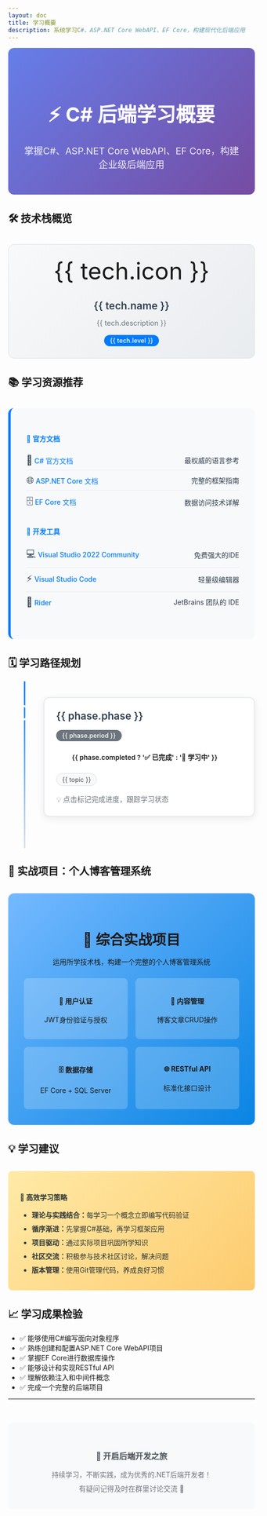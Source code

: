```yaml
---
layout: doc
title: 学习概要
description: 系统学习C#、ASP.NET Core WebAPI、EF Core，构建现代化后端应用
---
```


<script setup>
import { ref } from 'vue'

const learningPhases = ref([
  { 
    phase: 'C# 语言基础', 
    period: '第1-3周', 
    completed: false, 
    color: '#239B56',
    topics: ['语法基础', '面向对象', '集合与泛型', '异步编程', 'LINQ']
  },
  { 
    phase: 'ASP.NET Core WebAPI', 
    period: '第4-6周', 
    completed: false, 
    color: '#3498DB',
    topics: ['RESTful API', '控制器与路由', '中间件', '依赖注入', '身份验证']
  },
  { 
    phase: 'Entity Framework Core', 
    period: '第7-8周', 
    completed: false, 
    color: '#E74C3C',
    topics: ['Code First', '数据模型', 'CRUD操作', '关系映射', '迁移管理']
  },
  { 
    phase: '综合实战项目', 
    period: '第9-10周', 
    completed: false, 
    color: '#8E44AD',
    topics: ['项目架构', 'API设计', '数据库设计', '测试', '部署']
  }
])

const togglePhase = (index) => {
  learningPhases.value[index].completed = !learningPhases.value[index].completed
}

const techStack = ref([
  { name: 'C#', icon: '🔷', description: 'Microsoft 强类型编程语言', level: '基础必学' },
  { name: 'ASP.NET Core', icon: '🌐', description: '跨平台 Web 框架', level: '核心技能' },
  { name: 'EF Core', icon: '🗄️', description: '对象关系映射框架', level: '数据访问' },
  { name: 'SQL', icon: '💾', description: '数据库', level: '数据存储' }
])
</script>

<style scoped>
/* CSS 变量定义 */
:root {
  --hero-bg-start: #667eea;
  --hero-bg-end: #764ba2;
  --hero-text: #ffffff;
  --card-bg: #f8f9fa;
  --card-bg-gradient-start: #f8f9fa;
  --card-bg-gradient-end: #e9ecef;
  --card-border: #dee2e6;
  --card-hover-border: #007bff;
  --text-primary: #2c3e50;
  --text-secondary: #6c757d;
  --text-muted: #6c757d;
  --timeline-bg: #dee2e6;
  --phase-content-bg: #ffffff;
  --phase-content-border: #e9ecef;
  --phase-completed-bg: #d4edda;
  --phase-completed-border: #28a745;
  --topic-tag-bg: #f8f9fa;
  --topic-tag-border: #dee2e6;
  --topic-tag-text: #495057;
  --resources-bg: #f8f9fa;
  --resources-border: #007bff;
  --resource-border: #e9ecef;
  --project-bg-start: #74b9ff;
  --project-bg-end: #0984e3;
  --feature-item-bg: rgba(255,255,255,0.2);
  --tips-bg: #ffeaa7;
  --tips-bg-end: #fdcb6e;
  --tips-text: #2d3436;
  --footer-bg: #f8f9fa;
  --footer-text: #495057;
  --status-pending-bg: #fff3cd;
  --status-pending-text: #856404;
  --status-completed-bg: #d4edda;
  --status-completed-text: #155724;
}

/* 暗黑模式变量 */
.dark {
  --hero-bg-start: #2d3748;
  --hero-bg-end: #4a5568;
  --hero-text: #f7fafc;
  --card-bg: #2d3748;
  --card-bg-gradient-start: #2d3748;
  --card-bg-gradient-end: #4a5568;
  --card-border: #4a5568;
  --card-hover-border: #63b3ed;
  --text-primary: #f7fafc;
  --text-secondary: #a0aec0;
  --text-muted: #718096;
  --timeline-bg: #4a5568;
  --phase-content-bg: #1a202c;
  --phase-content-border: #4a5568;
  --phase-completed-bg: #22543d;
  --phase-completed-border: #38a169;
  --topic-tag-bg: #2d3748;
  --topic-tag-border: #4a5568;
  --topic-tag-text: #e2e8f0;
  --resources-bg: #2d3748;
  --resources-border: #63b3ed;
  --resource-border: #4a5568;
  --project-bg-start: #2b6cb0;
  --project-bg-end: #2c5282;
  --feature-item-bg: rgba(255,255,255,0.1);
  --tips-bg: #744210;
  --tips-bg-end: #975a16;
  --tips-text: #fef5e7;
  --footer-bg: #2d3748;
  --footer-text: #a0aec0;
  --status-pending-bg: #744210;
  --status-pending-text: #fef5e7;
  --status-completed-bg: #22543d;
  --status-completed-text: #c6f6d5;
}

.hero-section {
  background: linear-gradient(135deg, var(--hero-bg-start) 0%, var(--hero-bg-end) 100%);
  color: var(--hero-text);
  padding: 3rem 2rem;
  border-radius: 12px;
  margin-bottom: 2rem;
  text-align: center;
  position: relative;
  overflow: hidden;
}

.hero-section::before {
  content: '';
  position: absolute;
  top: -50%;
  left: -50%;
  width: 200%;
  height: 200%;
  background: url('data:image/svg+xml,<svg xmlns="http://www.w3.org/2000/svg" viewBox="0 0 100 100"><circle cx="50" cy="50" r="2" fill="rgba(255,255,255,0.1)"/></svg>') repeat;
  animation: float 20s linear infinite;
}

@keyframes float {
  0% { transform: translate(-50%, -50%) rotate(0deg); }
  100% { transform: translate(-50%, -50%) rotate(360deg); }
}

.hero-title {
  font-size: 2.5rem;
  margin-bottom: 1rem;
  font-weight: 700;
  position: relative;
  z-index: 1;
}

.hero-subtitle {
  font-size: 1.2rem;
  opacity: 0.9;
  margin-bottom: 0;
  position: relative;
  z-index: 1;
}

.tech-stack-grid {
  display: grid;
  grid-template-columns: repeat(auto-fit, minmax(250px, 1fr));
  gap: 1.5rem;
  margin: 2rem 0;
}

.tech-card {
  background: linear-gradient(135deg, var(--card-bg-gradient-start) 0%, var(--card-bg-gradient-end) 100%);
  border: 1px solid var(--card-border);
  border-radius: 12px;
  padding: 1.5rem;
  text-align: center;
  transition: all 0.3s ease;
  position: relative;
  overflow: hidden;
}

.tech-card::before {
  content: '';
  position: absolute;
  top: 0;
  left: -100%;
  width: 100%;
  height: 100%;
  background: linear-gradient(90deg, transparent, rgba(255,255,255,0.1), transparent);
  transition: left 0.6s ease;
}

.dark .tech-card::before {
  background: linear-gradient(90deg, transparent, rgba(255,255,255,0.05), transparent);
}

.tech-card:hover::before {
  left: 100%;
}

.tech-card:hover {
  transform: translateY(-8px);
  box-shadow: 0 15px 35px rgba(0,0,0,0.15);
  border-color: var(--card-hover-border);
}

.dark .tech-card:hover {
  box-shadow: 0 15px 35px rgba(0,0,0,0.3);
}

.tech-icon {
  font-size: 3rem;
  margin-bottom: 1rem;
  display: block;
}

.tech-name {
  font-size: 1.3rem;
  font-weight: 600;
  margin-bottom: 0.5rem;
  color: var(--text-primary);
}

.tech-description {
  color: var(--text-secondary);
  margin-bottom: 1rem;
  font-size: 0.9rem;
}

.tech-level {
  display: inline-block;
  padding: 0.25rem 0.75rem;
  background: #007bff;
  color: white;
  border-radius: 15px;
  font-size: 0.8rem;
  font-weight: 500;
}

.dark .tech-level {
  background: #63b3ed;
  color: #1a202c;
}

.learning-timeline {
  position: relative;
  padding: 2rem 0;
}

.timeline-connector {
  position: absolute;
  left: 2rem;
  top: 0;
  bottom: 0;
  width: 3px;
  background: linear-gradient(to bottom, #007bff, var(--timeline-bg));
}

.dark .timeline-connector {
  background: linear-gradient(to bottom, #63b3ed, var(--timeline-bg));
}

.phase-item {
  position: relative;
  margin-bottom: 2rem;
  padding-left: 4.5rem;
}

.phase-marker {
  position: absolute;
  left: 0.8rem;
  top: 1rem;
  width: 1.5rem;
  height: 1.5rem;
  border-radius: 50%;
  background: var(--phase-color);
  border: 4px solid var(--phase-content-bg);
  box-shadow: 0 0 0 3px var(--phase-color);
  z-index: 2;
}

.phase-content {
  background: var(--phase-content-bg);
  border: 2px solid var(--phase-content-border);
  border-radius: 12px;
  padding: 1.5rem;
  box-shadow: 0 4px 15px rgba(0,0,0,0.08);
  cursor: pointer;
  transition: all 0.3s ease;
  position: relative;
}

.phase-content:hover {
  box-shadow: 0 8px 25px rgba(0,0,0,0.15);
  transform: translateX(5px);
}

.dark .phase-content:hover {
  box-shadow: 0 8px 25px rgba(0,0,0,0.3);
}

.phase-content.completed {
  background: var(--phase-completed-bg);
  border-color: var(--phase-completed-border);
}

.phase-header {
  display: flex;
  justify-content: space-between;
  align-items: center;
  margin-bottom: 1rem;
  flex-wrap: wrap;
  gap: 1rem;
}

.phase-title {
  font-size: 1.3rem;
  font-weight: 600;
  margin: 0;
  color: var(--text-primary);
}

.phase-period {
  background: var(--text-secondary);
  color: white;
  padding: 0.25rem 0.75rem;
  border-radius: 15px;
  font-size: 0.8rem;
  font-weight: 500;
}

.dark .phase-period {
  background: #4a5568;
  color: #e2e8f0;
}

.phase-status {
  padding: 0.4rem 1rem;
  border-radius: 20px;
  font-size: 0.85rem;
  font-weight: 600;
  margin-left: 1rem;
}

.status-pending {
  background: var(--status-pending-bg);
  color: var(--status-pending-text);
  border: 1px solid var(--status-pending-bg);
}

.status-completed {
  background: var(--status-completed-bg);
  color: var(--status-completed-text);
  border: 1px solid var(--phase-completed-border);
}

.topics-list {
  display: flex;
  flex-wrap: wrap;
  gap: 0.5rem;
  margin-top: 1rem;
}

.topic-tag {
  background: var(--topic-tag-bg);
  border: 1px solid var(--topic-tag-border);
  padding: 0.3rem 0.7rem;
  border-radius: 15px;
  font-size: 0.8rem;
  color: var(--topic-tag-text);
  transition: all 0.2s ease;
}

.topic-tag:hover {
  background: #007bff;
  color: white;
  border-color: #007bff;
}

.dark .topic-tag:hover {
  background: #63b3ed;
  color: #1a202c;
  border-color: #63b3ed;
}

.resources-section {
  background: var(--resources-bg);
  border-radius: 12px;
  padding: 2rem;
  margin: 2rem 0;
  border-left: 5px solid var(--resources-border);
}

.resource-category {
  margin-bottom: 1.5rem;
}

.resource-category h4 {
  color: var(--resources-border);
  margin-bottom: 0.8rem;
  font-weight: 600;
}

.resource-list {
  list-style: none;
  padding: 0;
}

.resource-list li {
  padding: 0.5rem 0;
  border-bottom: 1px solid var(--resource-border);
  display: flex;
  align-items: center;
  justify-content: space-between;
  gap: 0.8rem;
  color: var(--text-primary);
}

.resource-list li:last-child {
  border-bottom: none;
}

.resource-list a {
  color: var(--resources-border);
  text-decoration: none;
  font-weight: 500;
  transition: opacity 0.2s ease;
}

.resource-list a:hover {
  opacity: 0.8;
  text-decoration: underline;
}

.resource-icon {
  font-size: 1.2rem;
}

.project-showcase {
  background: linear-gradient(135deg, var(--project-bg-start) 0%, var(--project-bg-end) 100%);
  padding: 2rem;
  border-radius: 12px;
  margin: 2rem 0;
  text-align: center;
}

.project-title {
  font-size: 1.8rem;
  margin-bottom: 1rem;
  font-weight: 600;
}

.project-features {
  display: grid;
  grid-template-columns: repeat(auto-fit, minmax(200px, 1fr));
  gap: 1rem;
  margin-top: 1.5rem;
}

.feature-item {
  background: var(--feature-item-bg);
  padding: 1rem;
  border-radius: 8px;
  backdrop-filter: blur(10px);
}

.tips-section {
  background: linear-gradient(135deg, var(--tips-bg) 0%, var(--tips-bg-end) 100%);
  padding: 1.5rem;
  border-radius: 8px;
  margin: 2rem 0;
}

.tips-section h4 {
  color: var(--tips-text);
  margin-bottom: 1rem;
}

.tips-section ul {
  color: var(--tips-text);
  margin: 0;
  padding-left: 1.5rem;
}

.tips-section li {
  margin-bottom: 0.5rem;
}

.footer-section {
  text-align: center;
  margin-top: 3rem;
  padding: 2rem;
  background: var(--footer-bg);
  border-radius: 8px;
}

.footer-section h3 {
  color: var(--footer-text);
  margin-bottom: 1rem;
}

.footer-section p {
  color: var(--text-muted);
  margin: 0;
}

.footer-section p:last-child {
  margin-top: 0.5rem;
  font-size: 0.9rem;
}

/* 响应式设计 */
@media (max-width: 768px) {
  .hero-title {
    font-size: 2rem;
  }
  
  .hero-subtitle {
    font-size: 1rem;
  }
  
  .tech-stack-grid {
    grid-template-columns: 1fr;
  }
  
  .phase-header {
    flex-direction: column;
    align-items: flex-start;
  }
  
  .phase-status {
    margin-left: 0;
    margin-top: 0.5rem;
  }
  
  .project-features {
    grid-template-columns: 1fr;
  }

  /* .resource-list li{
    justify-content: flex-start;
  } */
}
</style>

<div class="hero-section">
  <h1 class="hero-title">⚡ C# 后端学习概要</h1>
  <p class="hero-subtitle">掌握C#、ASP.NET Core WebAPI、EF Core，构建企业级后端应用</p>
</div>

## 🛠️ 技术栈概览

<div class="tech-stack-grid">
  <div 
    v-for="tech in techStack" 
    :key="tech.name"
    class="tech-card"
  >
    <span class="tech-icon">{{ tech.icon }}</span>
    <h3 class="tech-name">{{ tech.name }}</h3>
    <p class="tech-description">{{ tech.description }}</p>
    <span class="tech-level">{{ tech.level }}</span>
  </div>
</div>

## 📚 学习资源推荐

<div class="resources-section">
  <div class="resource-category">
    <h4>📖 官方文档</h4>
    <ul class="resource-list">
      <li>
        <span>
          <span class="resource-icon">🔷</span>
          <a href="https://docs.microsoft.com/zh-cn/dotnet/csharp/" target="_blank">C# 官方文档</a>
        </span>
        最权威的语言参考
      </li>
      <li>
        <span>
          <span class="resource-icon">🌐</span>
          <a href="https://docs.microsoft.com/zh-cn/aspnet/core/" target="_blank">ASP.NET Core 文档</a>
        </span>
        完整的框架指南
      </li>
      <li>
        <span>
          <span class="resource-icon">🗄️</span>
          <a href="https://docs.microsoft.com/zh-cn/ef/core/" target="_blank">EF Core 文档</a>
        </span>
        数据访问技术详解
      </li>
    </ul>
  </div>

  <div class="resource-category">
    <h4>🔧 开发工具</h4>
    <ul class="resource-list">
      <li>
        <span>
          <span class="resource-icon">💻</span>
          <a href="https://visualstudio.microsoft.com/zh-hans/vs/" target="_blank">Visual Studio 2022 Community </a> 
        </span>
        免费强大的IDE
      </li>
      <li>
        <span>
          <span class="resource-icon">⚡</span>
          <a href="https://code.visualstudio.com/download" target="_blank">Visual Studio Code </a> 
        </span>
        轻量级编辑器
      </li>
      <li>
        <span>
          <span class="resource-icon">🔄</span>
          <a href="https://www.jetbrains.com/zh-cn/rider/download/" target="_blank">Rider</a> 
        </span>
        JetBrains 团队的 IDE 
      </li>
    </ul>
  </div>
</div>

## 🗓️ 学习路径规划

<div class="learning-timeline">
  <div class="timeline-connector"></div>
  <div 
    v-for="(phase, index) in learningPhases" 
    :key="index"
    class="phase-item"
    :style="{ '--phase-color': phase.color }"
    @click="togglePhase(index)"
  >
    <div class="phase-marker"></div>
    <div class="phase-content" :class="{ completed: phase.completed }">
      <div class="phase-header">
        <h3 class="phase-title">{{ phase.phase }}</h3>
        <div style="display: flex; align-items: center; gap: 1rem; flex-wrap: wrap;">
          <span class="phase-period">{{ phase.period }}</span>
          <span 
            class="phase-status"
            :class="phase.completed ? 'status-completed' : 'status-pending'"
          >
            {{ phase.completed ? '✅ 已完成' : '🔄 学习中' }}
          </span>
        </div>
      </div>
      <div class="topics-list">
        <span 
          v-for="topic in phase.topics" 
          :key="topic"
          class="topic-tag"
        >
          {{ topic }}
        </span>
      </div>
      <p v-if="!phase.completed" style="margin: 1rem 0 0 0; color: var(--text-muted); font-size: 0.9rem;">
        💡 点击标记完成进度，跟踪学习状态
      </p>
    </div>
  </div>
</div>

## 🚀 实战项目：个人博客管理系统

<div class="project-showcase">
  <h2 class="project-title">🎯 综合实战项目</h2>
  <p>运用所学技术栈，构建一个完整的个人博客管理系统</p>
  
  <div class="project-features">
    <div class="feature-item">
      <h4>🔐 用户认证</h4>
      <p>JWT身份验证与授权</p>
    </div>
    <div class="feature-item">
      <h4>📝 内容管理</h4>
      <p>博客文章CRUD操作</p>
    </div>
    <div class="feature-item">
      <h4>🗄️ 数据存储</h4>
      <p>EF Core + SQL Server</p>
    </div>
    <div class="feature-item">
      <h4>🌐 RESTful API</h4>
      <p>标准化接口设计</p>
    </div>
  </div>
</div>

## 💡 学习建议

<div class="tips-section">
  <h4>🎯 高效学习策略</h4>
  <ul>
    <li><strong>理论与实践结合：</strong>每学习一个概念立即编写代码验证</li>
    <li><strong>循序渐进：</strong>先掌握C#基础，再学习框架应用</li>
    <li><strong>项目驱动：</strong>通过实际项目巩固所学知识</li>
    <li><strong>社区交流：</strong>积极参与技术社区讨论，解决问题</li>
    <li><strong>版本管理：</strong>使用Git管理代码，养成良好习惯</li>
  </ul>
</div>

## 📈 学习成果检验

- ✅ 能够使用C#编写面向对象程序
- ✅ 熟练创建和配置ASP.NET Core WebAPI项目
- ✅ 掌握EF Core进行数据库操作
- ✅ 能够设计和实现RESTful API
- ✅ 理解依赖注入和中间件概念
- ✅ 完成一个完整的后端项目

---

<div class="footer-section">
  <h3>🌟 开启后端开发之旅</h3>
  <p>持续学习，不断实践，成为优秀的.NET后端开发者！</p>
  <p>有疑问记得及时在群里讨论交流 💬</p>
</div>